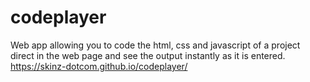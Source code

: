 # codeplayer
Web app allowing you to code the html, css and javascript of a project direct in the web page and see the output instantly as it is entered.
https://skinz-dotcom.github.io/codeplayer/
